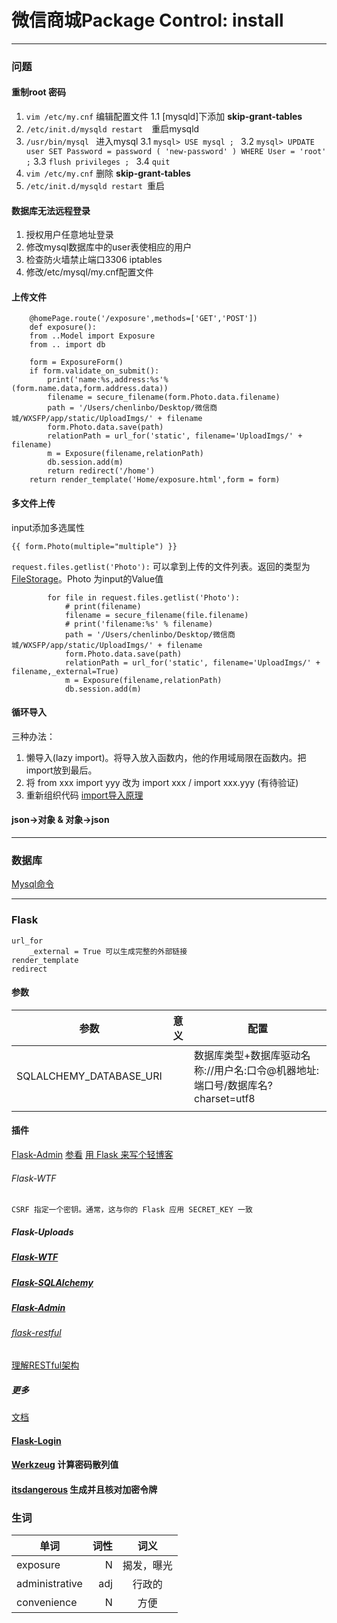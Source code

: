 # 微信商城Package Control: install

---
### 问题

#### 重制root 密码
1.  `vim /etc/my.cnf` 编辑配置文件
1.1 [mysqld]下添加 **skip-grant-tables** 
2. `/etc/init.d/mysqld restart  `重启mysqld 
3. `/usr/bin/mysql ` 进入mysql
3.1 `mysql> USE mysql ; `
3.2 ` mysql> UPDATE user SET Password = password ( 'new-password' ) WHERE User = 'root' ; `
3.3 `flush privileges ; `
3.4 `quit`
4. `vim /etc/my.cnf` 删除 **skip-grant-tables**
6. `/etc/init.d/mysqld restart `重启

#### 数据库无法远程登录
1. 授权用户任意地址登录
2. 修改mysql数据库中的user表使相应的用户
3. 检查防火墙禁止端口3306 iptables
4. 修改/etc/mysql/my.cnf配置文件

#### 上传文件
```
	@homePage.route('/exposure',methods=['GET','POST'])
	def exposure():
    from ..Model import Exposure
    from .. import db

    form = ExposureForm()
    if form.validate_on_submit():
        print('name:%s,address:%s'% (form.name.data,form.address.data))
        filename = secure_filename(form.Photo.data.filename)
        path = '/Users/chenlinbo/Desktop/微信商城/WXSFP/app/static/UploadImgs/' + filename
        form.Photo.data.save(path)
        relationPath = url_for('static', filename='UploadImgs/' + filename)
        m = Exposure(filename,relationPath)
        db.session.add(m)
        return redirect('/home')
    return render_template('Home/exposure.html',form = form)
```

#### 多文件上传
input添加多选属性
```
{{ form.Photo(multiple="multiple") }}
```
`request.files.getlist('Photo'):` 可以拿到上传的文件列表。返回的类型为[FileStorage](http://werkzeug.pocoo.org/docs/0.11/datastructures/#werkzeug.datastructures.FileStorage)。Photo 为input的Value值
```
        for file in request.files.getlist('Photo'):
            # print(filename)
            filename = secure_filename(file.filename)
            # print('filename:%s' % filename)
            path = '/Users/chenlinbo/Desktop/微信商城/WXSFP/app/static/UploadImgs/' + filename
            form.Photo.data.save(path)
            relationPath = url_for('static', filename='UploadImgs/' + filename,_external=True)
            m = Exposure(filename,relationPath)
            db.session.add(m)
```



#### 循环导入
三种办法：
1. 懒导入(lazy import)。将导入放入函数内，他的作用域局限在函数内。把import放到最后。
2. 将 from xxx import yyy 改为 import xxx / import xxx.yyy (有待验证)
3. 重新组织代码
[import导入原理](http://python.jobbole.com/82604/)

#### json->对象 & 对象->json


---

### 数据库
[Mysql命令](http://naotu.baidu.com/file/6eb9039b077b44b11926d5ed26656136?token=6a3b16df67ce1efb)

---
### Flask
	url_for
        _external = True 可以生成完整的外部链接
	render_template
	redirect

#### 参数
|参数|意义|配置|
|---|---|---|
|SQLALCHEMY_DATABASE_URI||数据库类型+数据库驱动名称://用户名:口令@机器地址:端口号/数据库名?charset=utf8|
||||

#### 插件
[Flask-Admin](http://flask-admin.readthedocs.io/en/latest/)
[参看](http://www.jianshu.com/p/73b8c1252078)
[用 Flask 来写个轻博客](http://blog.csdn.net/Jmilk/article/details/53782865#目录)	

###### Flask-WTF
	CSRF 指定一个密钥。通常，这与你的 Flask 应用 SECRET_KEY 一致


##### Flask-Uploads

##### [Flask-WTF](https://flask-wtf.readthedocs.io/en/stable/)

##### [Flask-SQLAlchemy](http://pythonhosted.org/Flask-Bootstrap/basic-usage.html#form-macro-reference)

##### [Flask-Admin](http://flask-admin.readthedocs.io/en/latest/)

###### [flask-restful](https://www.kancloud.cn/wizardforcel/flask-extension-docs/125986)
[理解RESTful架构](http://www.ruanyifeng.com/blog/2011/09/restful.html)

##### 更多
[文档](https://www.kancloud.cn/wizardforcel/flask-extension-docs/125990)

#### [Flask-Login]()

#### [Werkzeug]()   计算密码散列值

#### [itsdangerous]() 生成并且核对加密令牌

### 生词
| 单词       | 词性   |  词义  |
| --------   | -----:  | :----:  |
|exposure|N|揭发，曝光|
|administrative|adj|行政的|
|convenience|N|方便|


